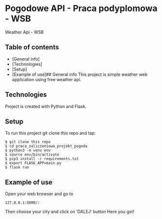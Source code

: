 # Pogodowe API - Praca podyplomowa - WSB
Weather Api - WSB
## Table of contents
* [General info]
* [Technologies]
* [Setup]
* [Example of use]## General info
This project is simple weather web application using free weather api.
## Technologies
Project is created with Python and Flask. 
## Setup
To run this project git clone this repo and tap:
```
$ git clone this repo
$ cd praca_zaliczeniowa_projekt_pogoda
$ python3 -m venv env
$ source env/bin/activate
$ pip3 install -r requirements.txt
$ export FLASK_APP=main.py
$ flask run 
```
## Example of use

Open your web browser and go to 
```
127.0.0.1:5000/:
```

Then choose your city and click on 'DALEJ' button
Here you got!

